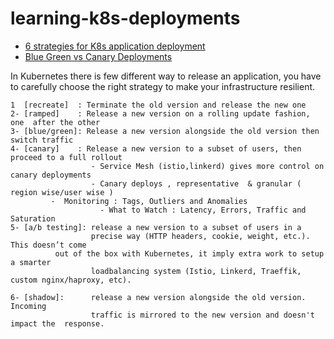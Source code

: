 # learning-k8s-deployments

- [6 strategies for K8s application deployment](https://thenewstack.io/deployment-strategies/)
- [Blue Green vs Canary Deployments](https://harness.io/2018/02/blue-green-vs-canary-deployments/)

 
In Kubernetes there is few different way to release an application, you have
to carefully choose the right strategy to make your infrastructure resilient.

    1  [recreate]  : Terminate the old version and release the new one
    2- [ramped]    : Release a new version on a rolling update fashion, one  after the other
    3- [blue/green]: Release a new version alongside the old version then switch traffic
    4- [canary]    : Release a new version to a subset of users, then proceed to a full rollout
                      - Service Mesh (istio,linkerd) gives more control on canary deployments
                      - Canary deploys , representative  & granular ( region wise/user wise )
		     -  Monitoring : Tags, Outliers and Anomalies
                        - What to Watch : Latency, Errors, Traffic and Saturation 
    5- [a/b testing]: release a new version to a subset of users in a
                      precise way (HTTP headers, cookie, weight, etc.). This doesn’t come 
		      out of the box with Kubernetes, it imply extra work to setup a smarter
                      loadbalancing system (Istio, Linkerd, Traeffik, custom nginx/haproxy, etc).

    6- [shadow]:      release a new version alongside the old version. Incoming
                      traffic is mirrored to the new version and doesn't impact the  response.
